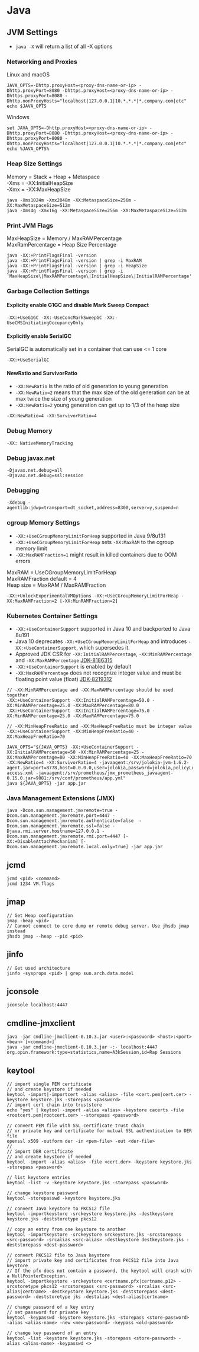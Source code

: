 # Java

## JVM Settings

- `java -X` will return a list of all -X options

### Networking and Proxies

Linux and macOS
```
JAVA_OPTS=-Dhttp.proxyHost=<proxy-dns-name-or-ip> -Dhttp.proxyPort=8080 -Dhttps.proxyHost=<proxy-dns-name-or-ip> -Dhttps.proxyPort=8080 -Dhttp.nonProxyHosts="localhost|127.0.0.1|10.*.*.*|*.company.com‌​|etc"
echo $JAVA_OPTS
```

Windows
```
set JAVA_OPTS=-Dhttp.proxyHost=<proxy-dns-name-or-ip> -Dhttp.proxyPort=8080 -Dhttps.proxyHost=<proxy-dns-name-or-ip> -Dhttps.proxyPort=8080 -Dhttp.nonProxyHosts="localhost|127.0.0.1|10.*.*.*|*.company.com‌​|etc"
echo %JAVA_OPTS%
```

### Heap Size Settings

Memory = Stack + Heap + Metaspace<br />
-Xms = -XX:InitialHeapSize<br />
-Xmx = -XX:MaxHeapSize<br />

```
java -Xms1024m -Xmx2048m -XX:MetaspaceSize=256m -XX:MaxMetaspaceSize=512m
java -Xms4g -Xmx16g -XX:MetaspaceSize=256m -XX:MaxMetaspaceSize=512m
```

### Print JVM Flags

MaxHeapSize = Memory / MaxRAMPercentage<br />
MaxRamPercentage = Heap Size Percentage<br />

```
java -XX:+PrintFlagsFinal -version
java -XX:+PrintFlagsFinal -version | grep -i MaxRAM
java -XX:+PrintFlagsFinal -version | grep -i HeapSize
java -XX:+PrintFlagsFinal -version | grep -i 'MaxHeapSize\|MaxRAMPercentage\|InitialHeapSize\|InitialRAMPercentage'
```

### Garbage Collection Settings

#### Explicity enable G1GC and disable Mark Sweep Compact

```
-XX:+UseG1GC -XX:-UseConcMarkSweepGC -XX:-UseCMSInitiatingOccupancyOnly
```

#### Explicitly enable SerialGC

SerialGC is automatically set in a container that can use <= 1 core

```
-XX:+UseSerialGC
```

#### NewRatio and SurvivorRatio

- `-XX:NewRatio` is the ratio of old generation to young generation
- `-XX:NewRatio=2` means that the max size of the old generation can be at max twice the size of young generation
- `-XX:NewRatio=2` young generation can get up to 1/3 of the heap size

```
-XX:NewRatio=4 -XX:SurvivorRatio=4
```

### Debug Memory

```
-XX: NativeMemoryTracking
```

### Debug javax.net
```
-Djavax.net.debug=all
-Djavax.net.debug=ssl:session
```

### Debugging

`-Xdebug -agentlib:jdwp=transport=dt_socket,address=8300,server=y,suspend=n`

### cgroup Memory Settings

- `-XX:+UseCGroupMemoryLimitForHeap` supported in Java 9/8u131<br />
- `-XX:+UseCGroupMemoryLimitForHeap` sets `-XX:MaxRAM` to the cgroup memory limit<br />
- `-XX:MaxRAMFraction=1` might result in killed containers due to OOM errors<br />

MaxRAM = UseCGroupMemoryLimitForHeap<br />
MaxRAMFraction default = 4<br />
Heap size = MaxRAM / MaxRAMFraction<br />

```
-XX:+UnlockExperimentalVMOptions -XX:+UseCGroupMemoryLimitForHeap -XX:MaxRAMFraction=2 [-XX:MinRAMFraction=2]
```

### Kubernetes Container Settings

- `-XX:+UseContainerSupport` supported in Java 10 and backported to Java 8u191<br />
- Java 10 deprecates `-XX:+UseCGroupMemoryLimitForHeap` and introduces `-XX:+UseContainerSupport`, which supersedes it.<br />
- Approved JDK CSR for `-XX:InitialRAMPercentage`, `-XX:MinRAMPercentage` and `-XX:MaxRAMPercentage` [JDK-8186315](https://bugs.openjdk.java.net/browse/JDK-8186315)<br />
- `-XX:+UseContainerSupport` is enabled by default<br />
- `-XX:MaxRAMPercentage` does not recognize integer value and must be floating point value (float) [JDK-8219312](https://bugs.java.com/bugdatabase/view_bug.do?bug_id=8219312)<br />

```
// -XX:MinRAMPercentage and -XX:MaxRAMPercentage should be used together
-XX:+UseContainerSupport -XX:InitialRAMPercentage=50.0 -XX:MinRAMPercentage=25.0 -XX:MaxRAMPercentage=80.0
-XX:+UseContainerSupport -XX:InitialRAMPercentage=75.0 -XX:MinRAMPercentage=25.0 -XX:MaxRAMPercentage=75.0
```

```
// -XX:MinHeapFreeRatio and -XX:MaxHeapFreeRatio must be integer value
-XX:+UseContainerSupport -XX:MinHeapFreeRatio=40 -XX:MaxHeapFreeRatio=70
```

```
JAVA_OPTS="${JAVA_OPTS} -XX:+UseContainerSupport -XX:InitialRAMPercentage=50 -XX:MinRAMPercentage=25 -XX:MaxRAMPercentage=80 -XX:MinHeapFreeRatio=40 -XX:MaxHeapFreeRatio=70 -XX:NewRatio=4 -XX:SurvivorRatio=4 -javaagent:/srv/jolokia-jvm-1.6.2-agent.jar=port=8778,host=0.0.0.0,user=jolokia,password=jolokia,policyLocation=classpath:/srv/jolokia/jolokia-access.xml -javaagent:/srv/prometheus/jmx_prometheus_javaagent-0.15.0.jar=9081:/srv/conf/prometheus/app.yml"
java ${JAVA_OPTS} -jar app.jar
```

### Java Management Extensions (JMX)

```
java -Dcom.sun.management.jmxremote=true -Dcom.sun.management.jmxremote.port=4447 -Dcom.sun.management.jmxremote.authenticate=false  -Dcom.sun.management.jmxremote.ssl=false -Djava.rmi.server.hostname=127.0.0.1 -Dcom.sun.management.jmxremote.rmi.port=4447 [-XX:+DisableAttachMechanism] [-Dcom.sun.management.jmxremote.local.only=true] -jar app.jar
```

## jcmd

```
jcmd <pid> <command>
jcmd 1234 VM.flags
```

## jmap

```
// Get Heap configuration
jmap -heap <pid>
// Cannot connect to core dump or remote debug server. Use jhsdb jmap instead
jhsdb jmap --heap --pid <pid>
```

## jinfo

```
// Get used architecture
jinfo -sysprops <pid> | grep sun.arch.data.model
```

## jconsole
```
jconsole localhost:4447
```

## cmdline-jmxclient
```
java -jar cmdline-jmxclient-0.10.3.jar <user>:<password> <host>:<port> <bean> [<command>]
java -jar cmdline-jmxclient-0.10.3.jar -:- localhost:4447 org.opin.framework:type=statistics,name=A3kSession,id=Rap Sessions
```

## keytool
```
// import single PEM certificate
// and create keystore if needed
keytool -import|-importcert -alias <alias> -file <cert.pem|cert.cer> -keystore keystore.jks -storepass <password>
// import cert chain into truststore
echo "yes" | keytool -import -alias <alias> -keystore cacerts -file <rootcert.pem|rootcert.cer> --storepass <password>

// convert PEM file with SSL certificate trust chain
// or private key and certificate for mutual SSL authentication to DER file
openssl x509 -outform der -in <pem-file> -out <der-file>
//
// import DER certificate
// and create keystore if needed
keytool -import -alias <alias> -file <cert.der> -keystore keystore.jks -storepass <password>

// list keystore entries
keytool -list -v -keystore keystore.jks -storepass <password>

// change keystore password
keytool -storepasswd -keystore keystore.jks

// convert Java keystore to PKCS12 file
keytool -importkeystore -srckeystore keystore.jks -destkeystore keystore.jks -deststoretype pkcs12

// copy an entry from one keystore to another
keytool -importkeystore -srckeystore srckeystore.jks -srcstorepass <src-password> -srcalias <src-alias> -destkeystore destkeystore.jks -deststorepass <dest-password>

// convert PKCS12 file to Java keystore
// import private key and certificates from PKCS12 file into Java keystore
// If the pfx does not contain a password, the keytool will crash with a NullPointerException.
keytool -importkeystore -srckeystore <certname.pfx|certname.p12> -srcstoretype pkcs12 -srcstorepass <src-password> -srcalias <src-alias|certname> -destkeystore keystore.jks -deststorepass <dest-password> -deststoretype jks -destalias <dest-alias|certname>

// change password of a key entry
// set password for private key
keytool -keypasswd -keystore keystore.jks -storepass <store-password> -alias <alias-name> -new <new-password> -keypass <old-password>

// change key password of an entry
keytool -list -keystore keystore.jks -storepass <store-password> -alias <alias-name> -keypasswd <>
```
